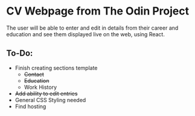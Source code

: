 # CV Webpage from The Odin Project

The user will be able to enter and edit in details from their career and education and see them displayed live on the web, using React.

## To-Do:
* Finish creating sections template
    * ~~Contact~~
    * ~~Education~~
    * Work History
* ~~Add ability to edit entries~~
* General CSS Styling needed
* Find hosting
